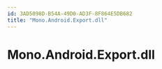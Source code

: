 ```yaml
---
id: 3AD5098D-B54A-49D0-AD3F-8F864E5DB682
title: "Mono.Android.Export.dll"
---
```


# Mono.Android.Export.dll
